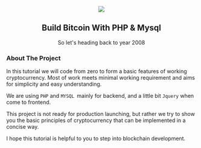 <p align="center">
    <img src="https://www.btcschools.net/media/images/github/bitcoinborn.PNG"/>
    <h2 align="center">Build Bitcoin With PHP & Mysql</h2>
    <p align="center">
    So let's heading back to year 2008
    </p>
</p>

### About The Project
In this tutorial we will code from zero to form a basic features of working cryptocurrency. Most of work meets minimal working requirement and aims for simplicity and easy understanding.

We are using `PHP` and `MYSQL `mainly for backend, and a little bit `Jquery` when come to frontend.

This project is not ready for production launching, but rather we try to show you the basic principles of cryptocurrency that can be implemented in a concise way.

I hope this tutorial is helpful to you to step into blockchain development.
